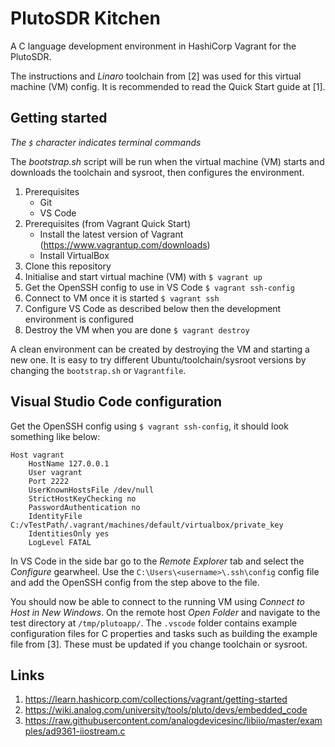 # PlutoSDR Kitchen
A C language development environment in HashiCorp Vagrant for the PlutoSDR.

The instructions and _Linaro_ toolchain from [2] was used for this virtual 
machine (VM) config. It is recommended to read the Quick Start guide at [1].

## Getting started
_The `$` character indicates terminal commands_

The _bootstrap.sh_ script will be run when the virtual machine (VM) starts and 
downloads the toolchain and sysroot, then configures the environment.

1. Prerequisites
    - Git
    - VS Code
2. Prerequisites (from Vagrant Quick Start)
    - Install the latest version of Vagrant (https://www.vagrantup.com/downloads)
    - Install VirtualBox
3. Clone this repository
4. Initialise and start virtual machine (VM) with `$ vagrant up`
5. Get the OpenSSH config to use in VS Code `$ vagrant ssh-config`
6. Connect to VM once it is started `$ vagrant ssh`
7. Configure VS Code as described below then the development environment is configured
8. Destroy the VM when you are done `$ vagrant destroy`

A clean environment can be created by destroying the VM and starting a new one. It 
is easy to try different Ubuntu/toolchain/sysroot versions by changing the 
`bootstrap.sh` or `Vagrantfile`.

## Visual Studio Code configuration
Get the OpenSSH config using `$ vagrant ssh-config`, it should look something like 
below:

```
Host vagrant
    HostName 127.0.0.1
    User vagrant
    Port 2222
    UserKnownHostsFile /dev/null
    StrictHostKeyChecking no
    PasswordAuthentication no
    IdentityFile C:/vTestPath/.vagrant/machines/default/virtualbox/private_key
    IdentitiesOnly yes
    LogLevel FATAL
```

In VS Code in the side bar go to the _Remote Explorer_ tab and select the 
_Configure_ gearwheel. Use the `C:\Users\<username>\.ssh\config` config file 
and add the OpenSSH config from the step above to the file.

You should now be able to connect to the running VM using _Connect to Host in New Windows_. 
On the remote host _Open Folder_ and navigate to the test directory 
at `/tmp/plutoapp/`. The `.vscode` folder contains example configuration files for 
C properties and tasks such as building the example file from [3]. These must be 
updated if you change toolchain or sysroot.

## Links
1. https://learn.hashicorp.com/collections/vagrant/getting-started
2. https://wiki.analog.com/university/tools/pluto/devs/embedded_code
3. https://raw.githubusercontent.com/analogdevicesinc/libiio/master/examples/ad9361-iiostream.c